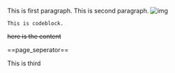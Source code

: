 This is first paragraph.
This is second paragraph.
![img](img.png)

```text
This is codeblock.
```
~~here is the content~~

==page_seperator==

This is third
